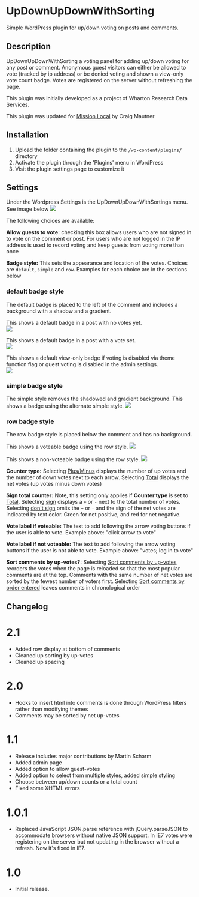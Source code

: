# UpDownUpDownWithSorting #

Simple WordPress plugin for up/down voting on posts and comments.

## Description ##

UpDownUpDownWithSorting a voting panel for adding up/down voting
for any post or comment. Anonymous guest visitors can either be allowed to vote
(tracked by ip address) or be denied voting and shown a view-only vote count
badge. Votes are registered on the server without refreshing the page.

This plugin was initially developed as a project of Wharton Research Data Services.

This plugin was updated for [Mission Local](http://missionlocal.org) by Craig
Mautner

## Installation ##

1. Upload the folder containing the plugin to the `/wp-content/plugins/` directory
1. Activate the plugin through the 'Plugins' menu in WordPress
1. Visit the plugin settings page to customize it

## Settings ##

Under the Wordpress Settings is the UpDownUpDownWithSortings menu. See image below
![](screenshot-5.png)

The following choices are available:

**Allow guests to vote:** checking this box allows users who are not signed in
to vote on the comment or post. For users who are not logged in the IP address is
used to record voting and keep guests from voting more than once

**Badge style:** This sets the appearance and location of the votes. Choices
are `default`, `simple` and `row`. Examples for each choice are in the
sections below

### default badge style ###

The default badge is placed to the left of the comment and includes a background
with a shadow and a gradient.

This shows a default badge in a post with no votes yet.<br>
![](screenshot-1.png)

This shows a default badge in a post with a vote set.<br>
![](screenshot-2.png)

This shows a default view-only badge if voting is disabled via theme function flag or guest voting is disabled in the admin settings.<br>
![](screenshot-3.png)

### simple badge style ###

The simple style removes the shadowed and gradient background. This shows a badge using the alternate simple style.
![](screenshot-4.png)

### row badge style ###

The row badge style is placed below the comment and has no background.

This shows a voteable badge using the row style.
![](screenshot-row-vote.png)

This shows a non-voteable badge using the row style.
![](screenshot-row-no-vote.png)

**Counter type:** Selecting <u>Plus/Minus</u> displays the number of up votes and the number of down votes next to each arrow. Selecting <u>Total</u> displays the net votes (up votes minus down votes)

**Sign total counter:** Note, this setting only applies if **Counter type** is set to <u>Total</u>. Selecting <u>sign</u> displays a `+` or `-` next to the total number of votes. Selecting <u>don't sign</u> omits the `+` or `-` and the sign of the net votes are indicated by text color. Green for net positive, and red for net negative.

**Vote label if voteable:** The text to add following the arrow voting buttons if
the user is able to vote. Example above: "click arrow to vote"

**Vote label if not voteable:** The text to add following the arrow voting buttons
if the user is not able to vote. Example above: "votes; log in to vote"

**Sort comments by up-votes?:** Selecting <u>Sort comments by up-votes</u> reorders the votes when the page is reloaded so that the most popular comments are at the top. Comments with the same number of net votes are sorted by the fewest number of voters first. Selecting <u>Sort comments by order entered</u> leaves comments in chronological order

## Changelog ##

# 2.1 #
* Added row display at bottom of comments
* Cleaned up sorting by up-votes
* Cleaned up spacing

# 2.0 #
* Hooks to insert html into comments is done through WordPress filters rather than modifying themes
* Comments may be sorted by net up-votes

# 1.1 #
* Release includes major contributions by Martin Scharm
* Added admin page
* Added option to allow guest-votes
* Added option to select from multiple styles, added simple styling
* Choose between up/down counts or a total count
* Fixed some XHTML errors

# 1.0.1 #
* Replaced JavaScript JSON.parse reference with jQuery.parseJSON to accommodate browsers without native JSON support. In IE7 votes were registering on the server but not updating in the browser without a refresh. Now it's fixed in IE7.

# 1.0 #
* Initial release.